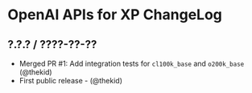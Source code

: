 OpenAI APIs for XP ChangeLog
========================================================================

## ?.?.? / ????-??-??

* Merged PR #1: Add integration tests for `cl100k_base` and `o200k_base`
  (@thekid)
* First public release - (@thekid)
